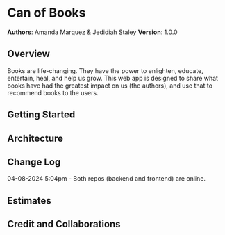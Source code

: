 # Can of Books

**Authors**: Amanda Marquez & Jedidiah Staley
**Version**: 1.0.0

## Overview
Books are life-changing. They have the power to enlighten, educate, entertain, heal, and help us grow. This web app is designed to share what books have had the greatest impact on us (the authors), and use that to recommend books to the users.

## Getting Started
<!-- What are the steps that a user must take in order to build this app on their own machine and get it running? -->

## Architecture
<!-- Provide a detailed description of the application design. What technologies (languages, libraries, etc) you're using, and any other relevant design information. -->

## Change Log

04-08-2024 5:04pm - Both repos (backend and frontend) are online.

## Estimates
<!-- See below -->

## Credit and Collaborations
<!-- Give credit (and a link) to other people or resources that helped you build this application. -->

<!-- ## Collaberation

### Logistical

We will work from 1:00pm PST to 7:00pm PST each day, with breaks inbetween as needed by individual schedules.
We will communicate via Slack, or via text messages when Slack fails.
We will breaks as needed, communicated throughout the day.
We will extend hours if possible and contact John or Brandon as needed.

### Cooperative

#### Strengths

##### Jed

- Javascript algorithms
- Code refactoring

##### Amanda

- CSS Styling
- Communication

When developing, the "driver" in the driver-navigator method will be the person most adept at the task at hand.

#### Desired areas of growth

##### Jed 

- Creativity

##### Amanda

-Creativity

In day to day developement, the navigator will ask the driver for clarification on code being written that the driver does not understand.

### Conflict Resolution

Since we will be using the driver navigator method, we will simply communicate when we would like to switch roles to preserve equal contribution.

## Feature Planning and Development

Name of feature: Repository Setup

Estimate of time needed to complete: 15min

Start time: 2:27pm PST

Finish time: 3:07pm PST

Actual time needed to complete: 40min

-----------------------------------------------------

Name of feature: Best Book List

Estimate of time needed to complete: 2.5h

Start time: 3:09pm PST

Finish time: ---

Actual time needed to complete: --- -->
